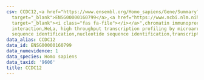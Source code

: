 ```yaml
---
csv: CCDC12,<a href="https://www.ensembl.org/Homo_sapiens/Gene/Summary?db=core;g=ENSG00000160799"
  target="_blank">ENSG00000160799</a>,<a href="https://www.ncbi.nlm.nih.gov/pubmed/17216044"
  target="_blank"><i class="fas fa-file"></i></a>",chromatin immunoprecipitation assay,direct
  interaction,HeLa, high throughput transcription profiling by microarray,nucleotide
  sequence identification,nucleotide sequence identification,transcriptional regulation,
data_alias: CCDC12
data_id: ENSG00000160799
data_numevidence: 1
data_species: Homo sapiens
data_taxid: '9606'
title: CCDC12
---
```

